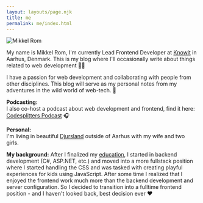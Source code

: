 ```yaml
---
layout: layouts/page.njk
title: me
permalink: me/index.html
---
```

![Mikkel Rom](/images/mikkel.jpg)

My name is Mikkel Rom, I'm currently Lead Frontend Developer at [Knowit](https://www.knowit.dk/) in Aarhus, Denmark.
This is my blog where I'll occasionally write about things related to web development 👨‍💻

I have a passion for web development and collaborating with people from other disciplines.
This blog will serve as my personal notes from my adventures in the wild world of web-tech. 🐯

**Podcasting:**\
I also co-host a podcast about web development and frontend, find it here: [Codesplitters Podcast](https://codesplitterspodcast.com/) 🎧

**Personal:**\
I'm living in beautiful [Djursland](https://www.google.com/maps/place/Syddjurs/@56.1955727,10.1815078,9z/data=!4m5!3m4!1s0x464dccd219bbdf69:0x3131bb713865bb9d!8m2!3d56.3163678!4d10.5265058) outside of Aarhus with my wife and two girls.

**My background:**
After I finalized my [education](https://da.wikipedia.org/wiki/Data-_og_kommunikationsuddannelsen#Datatekniker), I started in backend development (C#, ASP.NET, etc.) and moved 
into a more fullstack position where I started handling the CSS and was tasked with creating
 playful experiences for kids using JavaScript. After some time I realized that I enjoyed the frontend work much 
 more than the backend development and server configuration. So I decided to transition into a fulltime frontend position - and I haven't looked back, best decision ever ❤️️